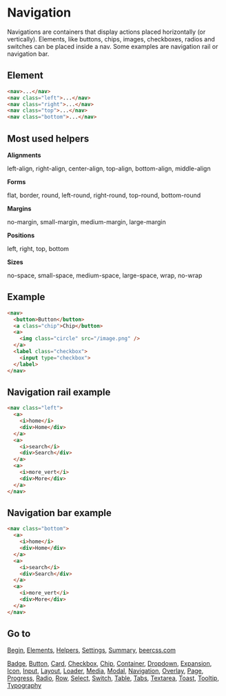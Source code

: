 # Navigation

Navigations are containers that display actions placed horizontally (or vertically). Elements, like buttons, chips, images, checkboxes, radios and switches can be placed inside a nav. Some examples are navigation rail or navigation bar.

## Element

```html
<nav>...</nav>
<nav class="left">...</nav>
<nav class="right">...</nav>
<nav class="top">...</nav>
<nav class="bottom">...</nav>
```

## Most used helpers

**Alignments**

left-align, right-align, center-align, top-align, bottom-align, middle-align

**Forms**

flat, border, round, left-round, right-round, top-round, bottom-round

**Margins**

no-margin, small-margin, medium-margin, large-margin

**Positions**

left, right, top, bottom

**Sizes**

no-space, small-space, medium-space, large-space, wrap, no-wrap

## Example

```html
<nav>
  <button>Button</button>
  <a class="chip">Chip</button>
  <a>
    <img class="circle" src="/image.png" />
  </a>
  <label class="checkbox">
    <input type="checkbox">
  </label>
</nav>
```

## Navigation rail example
```html
<nav class="left">
  <a>
    <i>home</i>
    <div>Home</div>
  </a>
  <a>
    <i>search</i>
    <div>Search</div>
  </a>
  <a>
    <i>more_vert</i>
    <div>More</div>
  </a>
</nav>
```

## Navigation bar example
```html
<nav class="bottom">
  <a>
    <i>home</i>
    <div>Home</div>
  </a>
  <a>
    <i>search</i>
    <div>Search</div>
  </a>
  <a>
    <i>more_vert</i>
    <div>More</div>
  </a>
</nav>
```

## Go to

[Begin](https://github.com/beercss/beercss/blob/main/docs/INDEX.md), [Elements](https://github.com/beercss/beercss/blob/main/docs/ELEMENTS.md), [Helpers](https://github.com/beercss/beercss/blob/main/docs/HELPERS.md), [Settings](https://github.com/beercss/beercss/blob/main/docs/SETTINGS.md), [Summary](https://github.com/beercss/beercss/blob/main/docs/SUMMARY.md), [beercss.com](https://www.beercss.com)

[Badge](https://github.com/beercss/beercss/blob/main/docs/BADGE.md), [Button](https://github.com/beercss/beercss/blob/main/docs/BUTTON.md), [Card](https://github.com/beercss/beercss/blob/main/docs/CARD.md), [Checkbox](https://github.com/beercss/beercss/blob/main/docs/CHECKBOX.md), [Chip](https://github.com/beercss/beercss/blob/main/docs/CHIP.md), [Container](https://github.com/beercss/beercss/blob/main/docs/CONTAINER.md), [Dropdown](https://github.com/beercss/beercss/blob/main/docs/DROPDOWN.md), [Expansion](https://github.com/beercss/beercss/blob/main/docs/EXPANSION.md), [Icon](https://github.com/beercss/beercss/blob/main/docs/ICON.md), [Input](https://github.com/beercss/beercss/blob/main/docs/INPUT.md), [Layout](https://github.com/beercss/beercss/blob/main/docs/LAYOUT.md), [Loader](https://github.com/beercss/beercss/blob/main/docs/LOADER.md), [Media](https://github.com/beercss/beercss/blob/main/docs/MEDIA.md), [Modal](https://github.com/beercss/beercss/blob/main/docs/MODAL.md), [Navigation](https://github.com/beercss/beercss/blob/main/docs/NAVIGATION.md), [Overlay](https://github.com/beercss/beercss/blob/main/docs/OVERLAY.md), [Page](https://github.com/beercss/beercss/blob/main/docs/PAGE.md), [Progress](https://github.com/beercss/beercss/blob/main/docs/PROGRESS.md), [Radio](https://github.com/beercss/beercss/blob/main/docs/RADIO.md), [Row](https://github.com/beercss/beercss/blob/main/docs/ROW.md), [Select](https://github.com/beercss/beercss/blob/main/docs/SELECT.md), [Switch](https://github.com/beercss/beercss/blob/main/docs/SWITCH.md), [Table](https://github.com/beercss/beercss/blob/main/docs/TABLE.md), [Tabs](https://github.com/beercss/beercss/blob/main/docs/TABS.md), [Textarea](https://github.com/beercss/beercss/blob/main/docs/TEXTAREA.md), [Toast](https://github.com/beercss/beercss/blob/main/docs/TOAST.md), [Tooltip](https://github.com/beercss/beercss/blob/main/docs/TOOLTIP.md), [Typography](https://github.com/beercss/beercss/blob/main/docs/TYPOGRAPHY.md)
